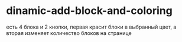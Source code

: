 # dinamic-add-block-and-coloring
есть 4 блока и 2 кнопки, первая красит блоки в выбранный цвет, а вторая изменяет количество блоков на странице
